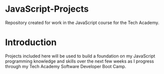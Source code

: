 # JavaScript-Projects

Repository created for work in the JavaScript course for the Tech Academy.

# Introduction

Projects included here will be used to build a foundation on my JavaScript programming knowledge and skills over the next few weeks as I progress through my Tech Academy Software Developer Boot Camp.
